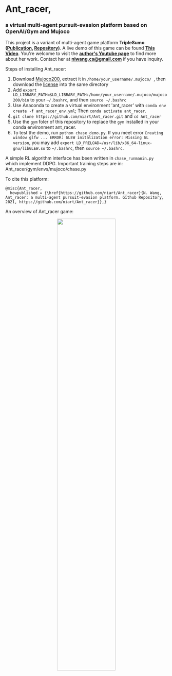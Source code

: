 # Ant_racer, 
### a virtual multi-agent pursuit-evasion platform based on OpenAI/Gym and Mujoco
This project is a variant of multi-agent game platform **TripleSumo ([Publication](https://link.springer.com/chapter/10.1007/978-3-031-15908-4_15), [Repository]( https://github.com/niart/triplesumo))**. 
A live demo of this game can be found **[This Video](https://www.youtube.com/watch?v=egSRK1eWnf4)**. You're welcome to visit the **[author's Youtube page](https://www.youtube.com/@intelligentautonomoussyste5467/videos)** to find more about her work. Contact her at **niwang.cs@gmail.com** if you have inquiry.

Steps of installing Ant_racer:
1. Download [Mujoco200](https://www.roboti.us/download.html), extract it in 
   ```/home/your_username/.mujoco/ ```, then download the [license](https://www.roboti.us/license.html) into the same directory
2. Add ```export LD_LIBRARY_PATH=$LD_LIBRARY_PATH:/home/your_username/.mujoco/mujoco200/bin``` to your ```~/.bashrc```, and then ```source ~/.bashrc```
3. Use Anaconda to create a virtual environment 'ant_racer' with ```conda env create -f ant_racer_env.yml```; Then ```conda activate ant_racer```.
4. ```git clone https://github.com/niart/Ant_racer.git``` and ```cd Ant_racer```
5. Use the ```gym``` foler of this repository to replace the ```gym``` installed in your conda environment ant_racer. 
6. To test the demo, run ```python chase_demo.py```. If you meet error ```Creating window glfw ... ERROR: GLEW initalization error: Missing GL version```, you may add ```export LD_PRELOAD=/usr/lib/x86_64-linux-gnu/libGLEW.so``` to ```~/.bashrc```, then ```source ~/.bashrc```. 

A simple RL algorithm interface has been written in ```chase_runmanin.py``` which implement DDPG. Important training steps are in: Ant_racer/gym/envs/mujoco/chase.py

To cite this platform: 
```
@misc{Ant_racer,
  howpublished = {\href{https://github.com/niart/Ant_racer}{N. Wang, Ant_racer: a multi-agent pursuit-evasion platform. Github Repository, 2021, https://github.com/niart/Ant_racer}},} 
```  
An overview of Ant_racer game:
<p align="center">
<img src="https://github.com/niart/Ant_racer/blob/e65aa00da53000029a892883fec9e51d56977933/Screenshot%20from%202023-03-26%2001-01-37.png" width=60% height=60%>
</p>
